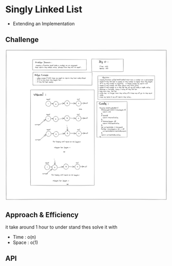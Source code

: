 # Singly Linked List
- Extending an Implementation

## Challenge
![code 7](code-7.png)

## Approach & Efficiency
it take around 1 hour to under stand thes solve it with
- Time : o(n) 
- Space : o(1)

## API
<!-- Description of each method publicly available to your Linked List -->